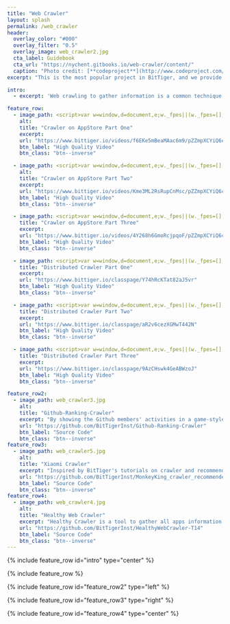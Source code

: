 ```yaml
---
title: "Web Crawler"
layout: splash
permalink: /web_crawler
header:
  overlay_color: "#000"
  overlay_filter: "0.5"
  overlay_image: web_crawler2.jpg
  cta_label: Guidebook
  cta_url: "https://nychent.gitbooks.io/web-crawler/content/"
  caption: "Photo credit: [**codeproject**](http://www.codeproject.com/KB/IP/1087859/WebCrawlerImage.jpg)"
excerpt: "This is the most popular project in BitTiger, and we provide a guidebook for all of members. This guidebook is written by Jing, a former mentor."

intro:
  - excerpt: 'Web crawling to gather information is a common technique used to efficiently collect information from across the web. As an introduction to web crawling, in this project we will use Scrapy, a free and open source web crawling framework written in Python[1]. Originally designed for web scraping, it can also be used to extract data using APIs or as a general purpose web crawler. Even though Scrapy is a comprehensive infrastructure to support web crawling, you will face different kinds of challenges in real applications, e.g., dynamic JavaScript or your IP being blocked.'

feature_row:
  - image_path: <script>var w=window,d=document,e;w._fpes||(w._fpes=[],w.addEventListener("load",function(){var s=d.createElement("script");s.src="//embed.flowplayer.org/6.0.5/embed.min.js",d.body.appendChild(s)})),e=[].slice.call(d.getElementsByTagName("script"),-1)[0].parentNode,w._fpes.push({e:e,l:"",c:{"ratio":0.5625,"rtmp":0,"live":false,"origin":"https://www.bittiger.io/videos/f6EKe5mBeaMAac6m9/pZZmpXCYiQ6c6ZRdm","analytics":"UA-68088696-2","swf":"//releases.flowplayer.org/6.0.5/flowplayer.swf","swfHls":"//releases.flowplayer.org/6.0.5/flowplayerhls.swf","adaptiveRatio":false,"clip":{"sources":[{"type":"application/x-mpegurl","src":"https://cdn-v2.tianmaying.com/272367/142051.m3u8","engine":"hlsjs"},{"type":"video/webm","src":"//cdn-v2.tianmaying.com/272367/142051.webm"},{"type":"video/mp4","src":"//cdn-v2.tianmaying.com/272367/142051.mp4"},{"type":"video/flash","src":"mp4:272367/142051.mp4"}]}}});</script>
    alt:
    title: "Crawler on AppStore Part One"
    excerpt:
    url: "https://www.bittiger.io/videos/f6EKe5mBeaMAac6m9/pZZmpXCYiQ6c6ZRdm"
    btn_label: "High Quality Video"
    btn_class: "btn--inverse"

  - image_path: <script>var w=window,d=document,e;w._fpes||(w._fpes=[],w.addEventListener("load",function(){var s=d.createElement("script");s.src="//embed.flowplayer.org/6.0.5/embed.min.js",d.body.appendChild(s)})),e=[].slice.call(d.getElementsByTagName("script"),-1)[0].parentNode,w._fpes.push({e:e,l:"",c:{"ratio":0.5625,"rtmp":0,"live":false,"origin":"https://www.bittiger.io/videos/Kme3ML2RsRupCnMsc/pZZmpXCYiQ6c6ZRdm","analytics":"UA-68088696-2","swf":"//releases.flowplayer.org/6.0.5/flowplayer.swf","swfHls":"//releases.flowplayer.org/6.0.5/flowplayerhls.swf","adaptiveRatio":false,"clip":{"sources":[{"type":"application/x-mpegurl","src":"https://cdn-v2.tianmaying.com/272367/142050.m3u8","engine":"hlsjs"},{"type":"video/webm","src":"//cdn-v2.tianmaying.com/272367/142050.webm"},{"type":"video/mp4","src":"//cdn-v2.tianmaying.com/272367/142050.mp4"},{"type":"video/flash","src":"mp4:272367/142050.mp4"}]}}});</script>
    alt:
    title: "Crawler on AppStore Part Two"
    excerpt:
    url: "https://www.bittiger.io/videos/Kme3ML2RsRupCnMsc/pZZmpXCYiQ6c6ZRdm"
    btn_label: "High Quality Video"
    btn_class: "btn--inverse"

  - image_path: <script>var w=window,d=document,e;w._fpes||(w._fpes=[],w.addEventListener("load",function(){var s=d.createElement("script");s.src="//embed.flowplayer.org/6.0.5/embed.min.js",d.body.appendChild(s)})),e=[].slice.call(d.getElementsByTagName("script"),-1)[0].parentNode,w._fpes.push({e:e,l:"",c:{"ratio":0.5625,"rtmp":0,"live":false,"origin":"https://www.bittiger.io/videos/4Y268h6GmoRcjpqoF/pZZmpXCYiQ6c6ZRdm","analytics":"UA-68088696-2","swf":"//releases.flowplayer.org/6.0.5/flowplayer.swf","swfHls":"//releases.flowplayer.org/6.0.5/flowplayerhls.swf","adaptiveRatio":false,"clip":{"sources":[{"type":"application/x-mpegurl","src":"https://cdn-v2.tianmaying.com/272367/142554.m3u8","engine":"hlsjs"},{"type":"video/webm","src":"//cdn-v2.tianmaying.com/272367/142554.webm"},{"type":"video/mp4","src":"//cdn-v2.tianmaying.com/272367/142554.mp4"},{"type":"video/flash","src":"mp4:272367/142554.mp4"}]}}});</script>
    title: "Crawler on AppStore Part Three"
    excerpt:
    url: "https://www.bittiger.io/videos/4Y268h6GmoRcjpqoF/pZZmpXCYiQ6c6ZRdm"
    btn_label: "High Quality Video"
    btn_class: "btn--inverse"

  - image_path: <script>var w=window,d=document,e;w._fpes||(w._fpes=[],w.addEventListener("load",function(){var s=d.createElement("script");s.src="//embed.flowplayer.org/6.0.5/embed.min.js",d.body.appendChild(s)})),e=[].slice.call(d.getElementsByTagName("script"),-1)[0].parentNode,w._fpes.push({e:e,l:"",c:{"ratio":0.5625,"rtmp":0,"live":false,"origin":"https://www.bittiger.io/classpage/Y74hRcKTat82aJ5vr","analytics":"UA-68088696-2","swf":"//releases.flowplayer.org/6.0.5/flowplayer.swf","swfHls":"//releases.flowplayer.org/6.0.5/flowplayerhls.swf","adaptiveRatio":false,"clip":{"sources":[{"type":"application/x-mpegurl","src":"https://cdn-v2.tianmaying.com/272367/139188.m3u8","engine":"hlsjs"},{"type":"video/webm","src":"//cdn-v2.tianmaying.com/272367/139188.webm"},{"type":"video/mp4","src":"//cdn-v2.tianmaying.com/272367/139188.mp4"},{"type":"video/flash","src":"mp4:272367/139188.mp4"}]}}});</script>
    title: "Distributed Crawler Part One"
    excerpt:
    url: "https://www.bittiger.io/classpage/Y74hRcKTat82aJ5vr"
    btn_label: "High Quality Video"
    btn_class: "btn--inverse"

  - image_path: <script>var w=window,d=document,e;w._fpes||(w._fpes=[],w.addEventListener("load",function(){var s=d.createElement("script");s.src="//embed.flowplayer.org/6.0.5/embed.min.js",d.body.appendChild(s)})),e=[].slice.call(d.getElementsByTagName("script"),-1)[0].parentNode,w._fpes.push({e:e,l:"",c:{"ratio":0.5625,"rtmp":0,"live":false,"origin":"https://www.bittiger.io/classpage/aR2v6cezXGMwT442N","analytics":"UA-68088696-2","swf":"//releases.flowplayer.org/6.0.5/flowplayer.swf","swfHls":"//releases.flowplayer.org/6.0.5/flowplayerhls.swf","adaptiveRatio":false,"clip":{"sources":[{"type":"application/x-mpegurl","src":"https://cdn-v2.tianmaying.com/272367/139187.m3u8","engine":"hlsjs"},{"type":"video/webm","src":"//cdn-v2.tianmaying.com/272367/139187.webm"},{"type":"video/mp4","src":"//cdn-v2.tianmaying.com/272367/139187.mp4"},{"type":"video/flash","src":"mp4:272367/139187.mp4"}]}}});</script>
    title: "Distributed Crawler Part Two"
    excerpt:
    url: "https://www.bittiger.io/classpage/aR2v6cezXGMwT442N"
    btn_label: "High Quality Video"
    btn_class: "btn--inverse"

  - image_path: <script>var w=window,d=document,e;w._fpes||(w._fpes=[],w.addEventListener("load",function(){var s=d.createElement("script");s.src="//embed.flowplayer.org/6.0.5/embed.min.js",d.body.appendChild(s)})),e=[].slice.call(d.getElementsByTagName("script"),-1)[0].parentNode,w._fpes.push({e:e,l:"",c:{"ratio":0.5625,"rtmp":0,"live":false,"origin":"https://www.bittiger.io/classpage/9AzCHswk4GeABWzoJ","analytics":"UA-68088696-2","swf":"//releases.flowplayer.org/6.0.5/flowplayer.swf","swfHls":"//releases.flowplayer.org/6.0.5/flowplayerhls.swf","adaptiveRatio":false,"clip":{"sources":[{"type":"application/x-mpegurl","src":"https://cdn-v2.tianmaying.com/272367/147480.m3u8","engine":"hlsjs"},{"type":"video/webm","src":"//cdn-v2.tianmaying.com/272367/147480.webm"},{"type":"video/mp4","src":"//cdn-v2.tianmaying.com/272367/147480.mp4"},{"type":"video/flash","src":"mp4:272367/147480.mp4"}]}}});</script>
    title: "Distributed Crawler Part Three"
    excerpt:
    url: "https://www.bittiger.io/classpage/9AzCHswk4GeABWzoJ"
    btn_label: "High Quality Video"
    btn_class: "btn--inverse"

feature_row2:
  - image_path: web_crawler3.jpg
    alt:
    title: "Github-Ranking-Crawler"
    excerpt: "By showing the Github members' activities in a game-style ranking board, we can finally help the github members grow their interests and get more engaged in coding."
    url: "https://github.com/BitTigerInst/Github-Ranking-Crawler"
    btn_label: "Source Code"
    btn_class: "btn--inverse"
feature_row3:
  - image_path: web_crawler5.jpg
    alt:
    title: "Xiaomi Crawler"
    excerpt: "Inspired by BitTiger's tutorials on crawler and recommender, our goal is to build them to crawl the data from xiaomi appstore."
    url: "https://github.com/BitTigerInst/MonkeyKing_crawler_recommender"
    btn_label: "Source Code"
    btn_class: "btn--inverse"
feature_row4:
  - image_path: web_crawler4.jpg
    alt:
    title: "Healthy Web Crawler"
    excerpt: "Healthy Crawler is a tool to gather all apps information from Xiaomi appstore. User could use our website to do searching according to filters."
    url: "https://github.com/BitTigerInst/HealthyWebCrawler-T14"
    btn_label: "Source Code"
    btn_class: "btn--inverse"
---
```


{% include feature_row id="intro" type="center" %}

{% include feature_row %}

{% include feature_row id="feature_row2" type="left" %}

{% include feature_row id="feature_row3" type="right" %}

{% include feature_row id="feature_row4" type="center" %}
